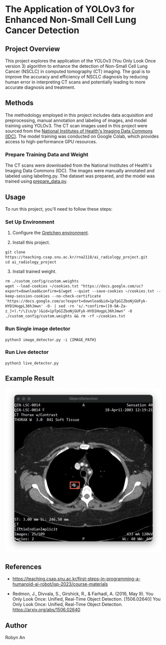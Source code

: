 # The Application of YOLOv3 for Enhanced Non-Small Cell Lung Cancer Detection



## Project Overview

This project explores the application of the YOLOv3 (You Only Look Once version 3) algorithm to enhance the detection of Non-Small Cell Lung Cancer (NSCLC) in computed tomography (CT) imaging. The goal is to improve the accuracy and efficiency of NSCLC diagnosis by reducing human error in interpreting CT scans and potentially leading to more accurate diagnosis and treatment.

## Methods

The methodology employed in this project includes data acquisition and preprocessing, manual annotation and labeling of images, and model training using YOLOv3. The CT scan images used in this project were sourced from the [National Institutes of Health's Imaging Data Commons (IDC)](https://wiki.cancerimagingarchive.net/display/Public/QIN+LUNG+CT). The model training was conducted on Google Colab, which provides access to high-performance GPU resources. 

### Prepare Training Data and Weight
The CT scans were downloaded from the National Institutes of Health's Imaging Data Commons (IDC). The images were manually annotated and labeled using labelImg.py. The dataset was prepared, and the model was trained using [prepare_data.py](https://teaching.csap.snu.ac.kr/rna2118/ai_radiology_project/-/blob/main/prepare_data.py).

## Usage

To run this project, you'll need to follow these steps:

### Set Up Environment

1. Configure the [Gretchen environment](https://teaching.csap.snu.ac.kr/first-steps-in-programming-a-humanoid-ai-robot/isp-2023/course-materials/-/blob/main/resources/H02.Software.Installation.md).

2. Install this project.
```
git clone https://teaching.csap.snu.ac.kr/rna2118/ai_radiology_project.git
cd ai_radiology_project
```

3. Install trained weight.
```
rm ./custom_config/custom.weights
wget --load-cookies ~/cookies.txt "https://docs.google.com/uc?export=download&confirm=$(wget --quiet --save-cookies ~/cookies.txt --keep-session-cookies --no-check-certificate 'https://docs.google.com/uc?export=download&id=1pTpGIZboNjGUFyk-HYD1HogpL36hJmwn' -O- | sed -rn 's/.*confirm=([0-9A-Za-z_]+).*/\1\n/p')&id=1pTpGIZboNjGUFyk-HYD1HogpL36hJmwn" -O ./custom_config/custom.weights && rm -rf ~/cookies.txt
```

### Run Single image detector
```
python3 image_detector.py -i {IMAGE_PATH}
```

### Run Live detector

```
python3 live_detector.py
```
## Example Result
![sample_output](sample_output.png)

## References
- https://teaching.csap.snu.ac.kr/first-steps-in-programming-a-humanoid-ai-robot/isp-2023/course-materials

- Redmon, J., Divvala, S., Girshick, R., &amp; Farhadi, A. (2016, May 9). You Only Look Once: Unified, Real-Time Object Detection. [1506.02640] You Only Look Once: Unified, Real-Time Object Detection. https://arxiv.org/abs/1506.02640 

## Author
Robyn An
